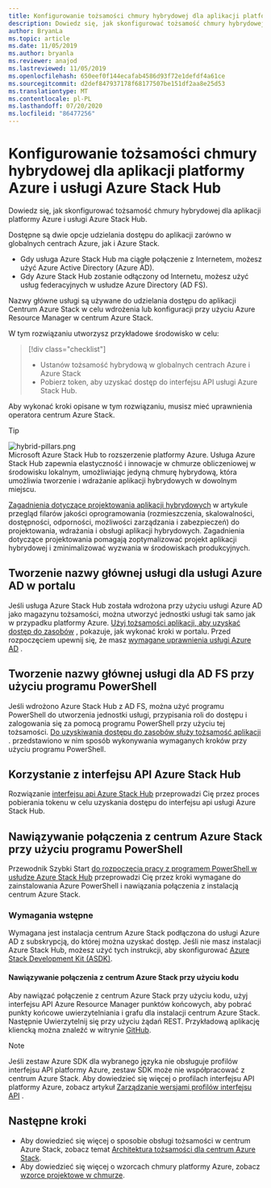 ```yaml
---
title: Konfigurowanie tożsamości chmury hybrydowej dla aplikacji platformy Azure i usługi Azure Stack Hub
description: Dowiedz się, jak skonfigurować tożsamość chmury hybrydowej dla platformy Azure i aplikacji Azure Stack Hub.
author: BryanLa
ms.topic: article
ms.date: 11/05/2019
ms.author: bryanla
ms.reviewer: anajod
ms.lastreviewed: 11/05/2019
ms.openlocfilehash: 650eef0f144ecafab4586d93f72e1defdf4a61ce
ms.sourcegitcommit: d2def847937178f68177507be151df2aa8e25d53
ms.translationtype: MT
ms.contentlocale: pl-PL
ms.lasthandoff: 07/20/2020
ms.locfileid: "86477256"
---
```

# <a name="configure-hybrid-cloud-identity-for-azure-and-azure-stack-hub-apps"></a>Konfigurowanie tożsamości chmury hybrydowej dla aplikacji platformy Azure i usługi Azure Stack Hub

Dowiedz się, jak skonfigurować tożsamość chmury hybrydowej dla aplikacji platformy Azure i usługi Azure Stack Hub.

Dostępne są dwie opcje udzielania dostępu do aplikacji zarówno w globalnych centrach Azure, jak i Azure Stack.

 * Gdy usługa Azure Stack Hub ma ciągłe połączenie z Internetem, możesz użyć Azure Active Directory (Azure AD).
 * Gdy Azure Stack Hub zostanie odłączony od Internetu, możesz użyć usług federacyjnych w usłudze Azure Directory (AD FS).

Nazwy główne usługi są używane do udzielania dostępu do aplikacji Centrum Azure Stack w celu wdrożenia lub konfiguracji przy użyciu Azure Resource Manager w centrum Azure Stack.

W tym rozwiązaniu utworzysz przykładowe środowisko w celu:

> [!div class="checklist"]
> - Ustanów tożsamość hybrydową w globalnych centrach Azure i Azure Stack
> - Pobierz token, aby uzyskać dostęp do interfejsu API usługi Azure Stack Hub.

Aby wykonać kroki opisane w tym rozwiązaniu, musisz mieć uprawnienia operatora centrum Azure Stack.

> [!Tip]  
> ![hybrid-pillars.png](./media/solution-deployment-guide-cross-cloud-scaling/hybrid-pillars.png)  
> Microsoft Azure Stack Hub to rozszerzenie platformy Azure. Usługa Azure Stack Hub zapewnia elastyczność i innowacje w chmurze obliczeniowej w środowisku lokalnym, umożliwiając jedyną chmurę hybrydową, która umożliwia tworzenie i wdrażanie aplikacji hybrydowych w dowolnym miejscu.  
> 
> [Zagadnienia dotyczące projektowania aplikacji hybrydowych](overview-app-design-considerations.md) w artykule przegląd filarów jakości oprogramowania (rozmieszczenia, skalowalności, dostępności, odporności, możliwości zarządzania i zabezpieczeń) do projektowania, wdrażania i obsługi aplikacji hybrydowych. Zagadnienia dotyczące projektowania pomagają zoptymalizować projekt aplikacji hybrydowej i zminimalizować wyzwania w środowiskach produkcyjnych.

## <a name="create-a-service-principal-for-azure-ad-in-the-portal"></a>Tworzenie nazwy głównej usługi dla usługi Azure AD w portalu

Jeśli usługa Azure Stack Hub została wdrożona przy użyciu usługi Azure AD jako magazynu tożsamości, można utworzyć jednostki usługi tak samo jak w przypadku platformy Azure. [Użyj tożsamości aplikacji, aby uzyskać dostęp do zasobów](/azure-stack/operator/azure-stack-create-service-principals.md#manage-an-azure-ad-app-identity) , pokazuje, jak wykonać kroki w portalu. Przed rozpoczęciem upewnij się, że masz [wymagane uprawnienia usługi Azure AD](/azure/azure-resource-manager/resource-group-create-service-principal-portal#required-permissions) .

## <a name="create-a-service-principal-for-ad-fs-using-powershell"></a>Tworzenie nazwy głównej usługi dla AD FS przy użyciu programu PowerShell

Jeśli wdrożono Azure Stack Hub z AD FS, można użyć programu PowerShell do utworzenia jednostki usługi, przypisania roli do dostępu i zalogowania się za pomocą programu PowerShell przy użyciu tej tożsamości. [Do uzyskiwania dostępu do zasobów służy tożsamość aplikacji](/azure-stack/operator/azure-stack-create-service-principals.md#manage-an-ad-fs-app-identity) . przedstawiono w nim sposób wykonywania wymaganych kroków przy użyciu programu PowerShell.

## <a name="using-the-azure-stack-hub-api"></a>Korzystanie z interfejsu API Azure Stack Hub

Rozwiązanie [interfejsu api Azure Stack Hub](/azure-stack/user/azure-stack-rest-api-use.md) przeprowadzi Cię przez proces pobierania tokenu w celu uzyskania dostępu do interfejsu api usługi Azure Stack Hub.

## <a name="connect-to-azure-stack-hub-using-powershell"></a>Nawiązywanie połączenia z centrum Azure Stack przy użyciu programu PowerShell

Przewodnik Szybki Start [do rozpoczęcia pracy z programem PowerShell w usłudze Azure Stack Hub](/azure-stack/operator/azure-stack-powershell-install.md) przeprowadzi Cię przez kroki wymagane do zainstalowania Azure PowerShell i nawiązania połączenia z instalacją centrum Azure Stack.

### <a name="prerequisites"></a>Wymagania wstępne

Wymagana jest instalacja centrum Azure Stack podłączona do usługi Azure AD z subskrypcją, do której można uzyskać dostęp. Jeśli nie masz instalacji Azure Stack Hub, możesz użyć tych instrukcji, aby skonfigurować [Azure Stack Development Kit (ASDK)](/azure-stack/asdk/asdk-install.md).

#### <a name="connect-to-azure-stack-hub-using-code"></a>Nawiązywanie połączenia z centrum Azure Stack przy użyciu kodu

Aby nawiązać połączenie z centrum Azure Stack przy użyciu kodu, użyj interfejsu API Azure Resource Manager punktów końcowych, aby pobrać punkty końcowe uwierzytelniania i grafu dla instalacji centrum Azure Stack. Następnie Uwierzytelnij się przy użyciu żądań REST. Przykładową aplikację kliencką można znaleźć w witrynie [GitHub](https://github.com/shriramnat/HybridARMApplication).

>[!Note]
>Jeśli zestaw Azure SDK dla wybranego języka nie obsługuje profilów interfejsu API platformy Azure, zestaw SDK może nie współpracować z centrum Azure Stack. Aby dowiedzieć się więcej o profilach interfejsu API platformy Azure, zobacz artykuł [Zarządzanie wersjami profilów interfejsu API](/azure-stack/user/azure-stack-version-profiles.md) .

## <a name="next-steps"></a>Następne kroki

- Aby dowiedzieć się więcej o sposobie obsługi tożsamości w centrum Azure Stack, zobacz temat [Architektura tożsamości dla centrum Azure Stack](/azure-stack/operator/azure-stack-identity-architecture.md).
- Aby dowiedzieć się więcej o wzorcach chmury platformy Azure, zobacz [wzorce projektowe w chmurze](/azure/architecture/patterns).
